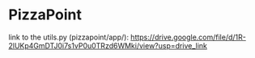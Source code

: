# PizzaPoint

link to the utils.py (pizzapoint/app/): https://drive.google.com/file/d/1R-2lUKp4GmDTJ0i7s1vP0u0TRzd6WMki/view?usp=drive_link
